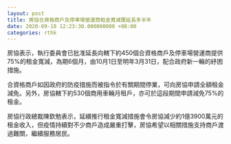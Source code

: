 ```yaml
---
layout: post
title: 房協合資格商戶及停車場營運商租金寬減獲延長多半年
date: 2020-09-18 12:23:30.000000000 +08:00
categories: rthk
---
```


房協表示，執行委員會已批准延長向轄下約450個合資格商戶及停車場營運商提供75%的租金寬減，為期6個月，由10月1日至明年3月31日，配合政府新一輪的紓困措施。

合資格商戶如因政府的防疫措施而被指令於有關期間停業，可向房協申請全額租金減免。另外，房協轄下約530個商用車輛月租戶，亦可於這段期間申請減免75%的租金。

房協行政總裁陳欽勉表示，延續推行租金寬減措施會令房協減少約1億3900萬元的租金收入，但疫情持續對不少商戶造成嚴重打擊，房協希望以相關措施支持商戶渡過難關，繼續服務居民。

